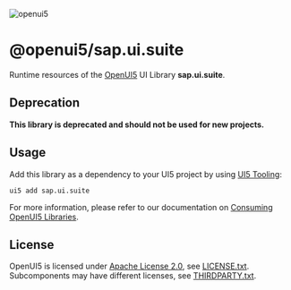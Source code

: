 ![openui5](http://openui5.org/images/OpenUI5_new_big_side.png)

# @openui5/sap.ui.suite
Runtime resources of the [OpenUI5](https://github.com/UI5/openui5) UI Library **sap.ui.suite**.

## Deprecation
**This library is deprecated and should not be used for new projects.**

## Usage
Add this library as a dependency to your UI5 project by using [UI5 Tooling](https://sap.github.io/ui5-tooling/):

```
ui5 add sap.ui.suite
```

For more information, please refer to our documentation on [Consuming OpenUI5 Libraries](https://sap.github.io/ui5-tooling/pages/OpenUI5/).

## License
OpenUI5 is licensed under [Apache License 2.0](https://www.apache.org/licenses/LICENSE-2.0), see [LICENSE.txt](LICENSE.txt).
Subcomponents may have different licenses, see [THIRDPARTY.txt](THIRDPARTY.txt).
